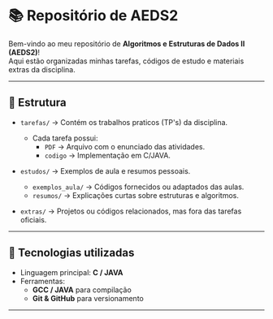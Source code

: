 # 📚 Repositório de AEDS2

Bem-vindo ao meu repositório de **Algoritmos e Estruturas de Dados II (AEDS2)**!  
Aqui estão organizadas minhas tarefas, códigos de estudo e materiais extras da disciplina.

---

## 📂 Estrutura

- `tarefas/` → Contém os trabalhos praticos (TP's) da disciplina.
  - Cada tarefa possui:
    - `PDF` → Arquivo com o enunciado das atividades.
    - `codigo` → Implementação em C/JAVA.

- `estudos/` → Exemplos de aula e resumos pessoais.
  - `exemplos_aula/` → Códigos fornecidos ou adaptados das aulas.
  - `resumos/` → Explicações curtas sobre estruturas e algoritmos.

- `extras/` → Projetos ou códigos relacionados, mas fora das tarefas oficiais.

---

## 🚀 Tecnologias utilizadas
- Linguagem principal: **C / JAVA**
- Ferramentas:  
  - **GCC / JAVA** para compilação  
  - **Git & GitHub** para versionamento  

---

